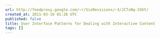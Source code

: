 ```yaml
---
url: http://feedproxy.google.com/~r/SixRevisions/~3/JCTxNq-33bY/
created_at: 2011-03-16 01:26 UTC
published: false
title: User Interface Patterns for Dealing with Interactive Content
tags: []
---
```



